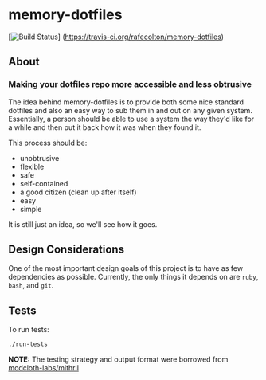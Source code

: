 memory-dotfiles
===============

[![Build Status](https://travis-ci.org/rafecolton/memory-dotfiles.png?branch=master)]
(https://travis-ci.org/rafecolton/memory-dotfiles)

## About

### Making your dotfiles repo more accessible and less obtrusive
    
The idea behind memory-dotfiles is to provide both some nice standard 
dotfiles and also an easy way to sub them in and out on any given system.
Essentially, a person should be able to use a system the way they'd like
for a while and then put it back how it was when they found it.

This process should be:

* unobtrusive
* flexible
* safe
* self-contained
* a good citizen (clean up after itself)
* easy
* simple

It is still just an idea, so we'll see how it goes.

## Design Considerations

One of the most important design goals of this project is to have as
few dependencies as possible.  Currently, the only things it depends
on are `ruby`, `bash`, and `git`.

## Tests

To run tests:

```bash
./run-tests
```

**NOTE:** The testing strategy and output format were borrowed from 
[modcloth-labs/mithril](https://github.com/modcloth-labs/mithril)

